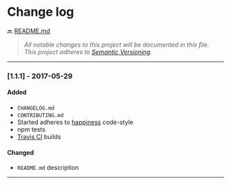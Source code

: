 # Change log

:back: [README.md](./README.md)

> _All notable changes to this project will be documented in this file._  
> _This project adheres to [Semantic Versioning](http://semver.org/)._

---

### [1.1.1] - 2017-05-29

#### Added

- `CHANGELOG.md`
- `CONTRIBUTING.md`
- Started adheres to [happiness](https://www.npmjs.com/package/happiness) code-style
- npm tests
- [Travis CI](https://travis-ci.org/dutchenkoOleg/gulp-not-supported-file) builds

#### Changed

- `README.md` description

---
